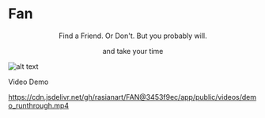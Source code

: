 # Fan

<p align="center">Find a Friend.  Or Don't.  But you probably will.</p>

<p align="center">and take your time</p>

![alt text](https://github.com/rasianart/FriendFinder/blob/master/app/public/images/FAN.png)

Video Demo

https://cdn.jsdelivr.net/gh/rasianart/FAN@3453f9ec/app/public/videos/demo_runthrough.mp4



